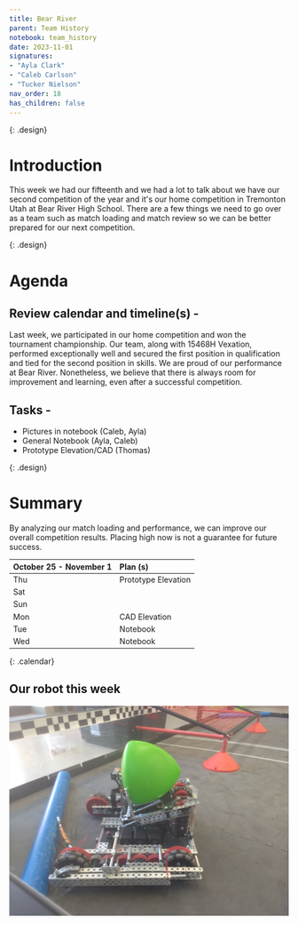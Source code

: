 ```yaml
---
title: Bear River
parent: Team History
notebook: team_history
date: 2023-11-01
signatures:
- "Ayla Clark"
- "Caleb Carlson"
- "Tucker Nielson"
nav_order: 18
has_children: false
---
```


{: .design}
# Introduction

This week we had our fifteenth and we had a lot to talk about we have our second competition of the year and it's our home competition in Tremonton Utah at Bear River High School. There are a few things we need to go over as a team such as match loading and match review so we can be better prepared for our next competition.

{: .design}
# Agenda 

## Review calendar and timeline(s) -

Last week, we participated in our home competition and won the tournament championship. Our team, along with 15468H Vexation, performed exceptionally well and secured the first position in qualification and tied for the second position in skills. We are proud of our performance at Bear River. Nonetheless, we believe that there is always room for improvement and learning, even after a successful competition.

## Tasks -

* Pictures in notebook	    (Caleb, Ayla)
* General Notebook   (Ayla, Caleb)
* Prototype Elevation/CAD   (Thomas)

{: .design}
# Summary

By analyzing our match loading and performance, we can improve our overall competition results. Placing high now is not a guarantee for future success.

| October 25 - November 1  | Plan (s) |
|:---|:---|
| Thu | Prototype Elevation |
| Sat |  |
| Sun |  |
| Mon | CAD Elevation |
| Tue | Notebook |
| Wed | Notebook |
{: .calendar}

## Our robot this week

<img src="/assets/Team%20History/2023-09-13.jpg" alt="Our Robot this week">